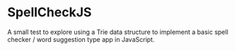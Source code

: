 # SpellCheckJS
A small test to explore using a Trie data structure to implement a basic spell checker / word suggestion type app in JavaScript.
